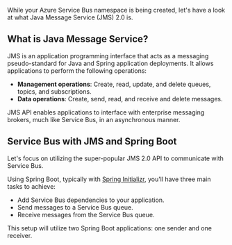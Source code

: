 While your Azure Service Bus namespace is being created, let's have a look at what Java Message Service (JMS) 2.0 is.

## What is Java Message Service?

JMS is an application programming interface that acts as a messaging pseudo-standard for Java and Spring application deployments. It allows applications to perform the following operations:

* **Management operations**: Create, read, update, and delete queues, topics, and subscriptions.
* **Data operations**: Create, send, read, and receive and delete messages.

JMS API enables applications to interface with enterprise messaging brokers, much like Service Bus, in an asynchronous manner.

## Service Bus with JMS and Spring Boot

Let's focus on utilizing the super-popular JMS 2.0 API to communicate with Service Bus.

Using Spring Boot, typically with [Spring Initializr](https://start.spring.io/), you'll have three main tasks to achieve:

* Add Service Bus dependencies to your application.
* Send messages to a Service Bus queue.
* Receive messages from the Service Bus queue.

This setup will utilize two Spring Boot applications: one sender and one receiver.
